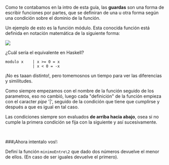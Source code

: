 Como te contabamos en la intro de esta guía, las **guardas** son una forma de escribir funciones por partes, que se definiran de una u otra forma según una condición sobre el dominio de la función.

Un ejemplo de esto es la función módulo. Esta conocida función está definida en notación matemática de la siguiente forma:

<img src="http://uqbar-wiki.org/images/f/f7/Modulo.gif">

¿Cuál sería el equivalente en Haskell?

```
modulo x    | x >= 0 = x
            | x < 0 = -x
```

¡No es taaan distinto!, pero tomemosnos un tiempo para ver las diferencias y similitudes.

Como siempre empezamos con el nombre de la función seguido de los parametros, eso no cambió, luego cada "definición" de la función empieza con el caracter _pipe_ '|', seguido de la condición que tiene que cumplirse y después a que es igual en tal caso. 

Las condiciones siempre son evaluados **de arriba hacia abajo**, osea si no cumple la primera condición se fija con la siguiente y así sucesivamente.

<br>

###¡Ahora intentalo vos!:

Definí la función `minimoEntre\2` que dado dos números devuelve el menor de ellos. (En caso de ser iguales devuelve el primero). 